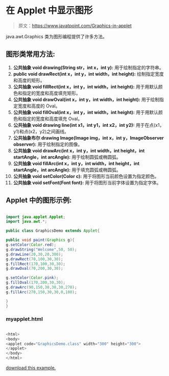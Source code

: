 # 在 Applet 中显示图形

> 原文：<https://www.javatpoint.com/Graphics-in-applet>

java.awt.Graphics 类为图形编程提供了许多方法。

## 图形类常用方法:

1.  **公共抽象 void drawing(String str，int x，int y):** 用于绘制指定的字符串。
2.  **public void drawRect(int x，int y，int width，int height):** 绘制指定宽度和高度的矩形。
3.  **公共抽象 void fillRect(int x，int y，int width，int height):** 用于用默认颜色和指定的宽度和高度填充矩形。
4.  **公共抽象 void drawOval(int x，int y，int width，int height):** 用于绘制指定宽度和高度的 Oval。
5.  **公共抽象 void fillOval(int x，int y，int width，int height):** 用于用默认颜色和指定的宽度和高度填充 Oval。
6.  **公共抽象 void drawing line(int x1，int y1，int x2，int y2):** 用于在点(x1，y1)和点(x2，y2)之间画线。
7.  **公共抽象布尔 drawing Image(Image img，int x，int y，ImageObserver observer):** 用于绘制指定的图像。
8.  **公共抽象 void drawArc(int x，int y，int width，int height，int startAngle，int arcAngle):** 用于绘制圆弧或椭圆弧。
9.  **公共抽象 void fillArc(int x，int y，int width，int height，int startAngle，int arcAngle):** 用于填充圆弧或椭圆弧。
10.  **公共抽象 void setColor(Color c):** 用于将图形当前颜色设置为指定颜色。
11.  **公共抽象 void setFont(Font font):** 用于将图形当前字体设置为指定字体。

## Applet 中的图形示例:

<applet code="GraphicsDemo.class" height="300" width="500"></applet>

```java

import java.applet.Applet;
import java.awt.*;

public class GraphicsDemo extends Applet{

public void paint(Graphics g){
g.setColor(Color.red);
g.drawString("Welcome",50, 50);
g.drawLine(20,30,20,300);
g.drawRect(70,100,30,30);
g.fillRect(170,100,30,30);
g.drawOval(70,200,30,30);

g.setColor(Color.pink);
g.fillOval(170,200,30,30);
g.drawArc(90,150,30,30,30,270);
g.fillArc(270,150,30,30,0,180);

}
}

```

### myapplet.html

```java

<html>
<body>
<applet code="GraphicsDemo.class" width="300" height="300">
</applet>
</body>
</html>

```

[download this example.](https://static.javatpoint.com/src/applet/GraphicsApplet.jar)